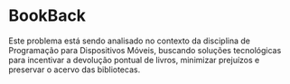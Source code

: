 # BookBack
 Este problema está sendo analisado no contexto da disciplina de Programação para Dispositivos Móveis, buscando soluções tecnológicas para incentivar a devolução pontual de livros, minimizar prejuízos e preservar o acervo das bibliotecas.
